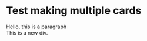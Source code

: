 # Test making multiple cards

<div>
Hello, this is a paragraph
</div>

<div>
This is a new div.
</div>
